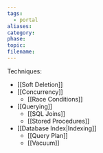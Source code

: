 ```yaml
---
tags:
  - portal
aliases: 
category: 
phase: 
topic: 
filename:
---
```

Techniques:
- [[Soft Deletion]]
- [[Concurrency]] 
	- [[Race Conditions]]
- [[Querying]]
	- [[SQL Joins]]
	- [[Stored Procedures]]
- [[Database Index|Indexing]]
	- [[Query Plan]]
	- [[Vacuum]]
